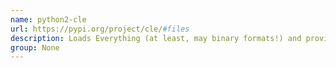 ```yaml
---
name: python2-cle
url: https://pypi.org/project/cle/#files
description: Loads Everything (at least, may binary formats!) and provides a Pythonic interface to clelyze what they are and what they would look like in memory.
group: None
---
```

